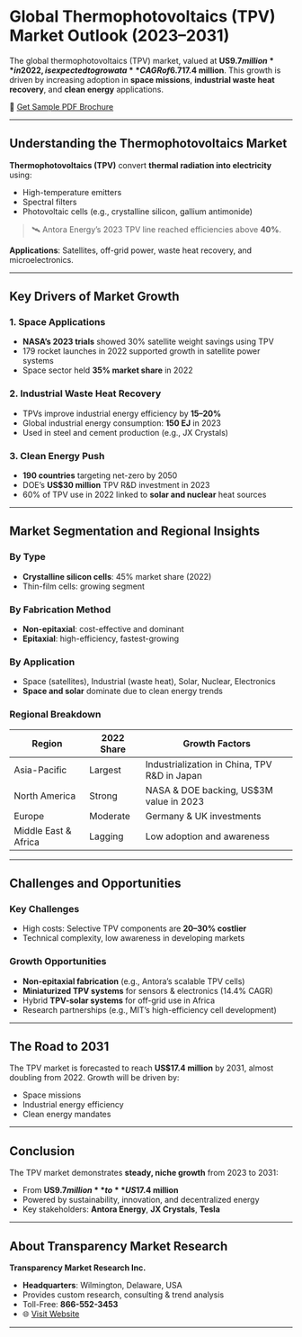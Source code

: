 
# Global Thermophotovoltaics (TPV) Market Outlook (2023–2031)

The global thermophotovoltaics (TPV) market, valued at **US$9.7 million** in 2022, is expected to grow at a **CAGR of 6.7%** through 2031, reaching **US$17.4 million**. This growth is driven by increasing adoption in **space missions**, **industrial waste heat recovery**, and **clean energy** applications.

🔗 [Get Sample PDF Brochure](https://www.transparencymarketresearch.com/sample/sample.php?flag=S&rep_id=85456)

---

## Understanding the Thermophotovoltaics Market

**Thermophotovoltaics (TPV)** convert **thermal radiation into electricity** using:

- High-temperature emitters  
- Spectral filters  
- Photovoltaic cells (e.g., crystalline silicon, gallium antimonide)

> 🛰️ Antora Energy’s 2023 TPV line reached efficiencies above **40%**.

**Applications**: Satellites, off-grid power, waste heat recovery, and microelectronics.

---

## Key Drivers of Market Growth

### 1. Space Applications
- **NASA’s 2023 trials** showed 30% satellite weight savings using TPV
- 179 rocket launches in 2022 supported growth in satellite power systems
- Space sector held **35% market share** in 2022

### 2. Industrial Waste Heat Recovery
- TPVs improve industrial energy efficiency by **15–20%**
- Global industrial energy consumption: **150 EJ** in 2023
- Used in steel and cement production (e.g., JX Crystals)

### 3. Clean Energy Push
- **190 countries** targeting net-zero by 2050
- DOE’s **US$30 million** TPV R&D investment in 2023
- 60% of TPV use in 2022 linked to **solar and nuclear** heat sources

---

## Market Segmentation and Regional Insights

### By Type
- **Crystalline silicon cells**: 45% market share (2022)
- Thin-film cells: growing segment

### By Fabrication Method
- **Non-epitaxial**: cost-effective and dominant
- **Epitaxial**: high-efficiency, fastest-growing

### By Application
- Space (satellites), Industrial (waste heat), Solar, Nuclear, Electronics
- **Space and solar** dominate due to clean energy trends

### Regional Breakdown
| Region          | 2022 Share | Growth Factors |
|-----------------|------------|----------------|
| Asia-Pacific    | Largest    | Industrialization in China, TPV R&D in Japan |
| North America   | Strong     | NASA & DOE backing, US$3M value in 2023 |
| Europe          | Moderate   | Germany & UK investments |
| Middle East & Africa | Lagging | Low adoption and awareness |

---

## Challenges and Opportunities

### Key Challenges
- High costs: Selective TPV components are **20–30% costlier**
- Technical complexity, low awareness in developing markets

### Growth Opportunities
- **Non-epitaxial fabrication** (e.g., Antora’s scalable TPV cells)
- **Miniaturized TPV systems** for sensors & electronics (14.4% CAGR)
- Hybrid **TPV-solar systems** for off-grid use in Africa
- Research partnerships (e.g., MIT’s high-efficiency cell development)

---

## The Road to 2031

The TPV market is forecasted to reach **US$17.4 million** by 2031, almost doubling from 2022. Growth will be driven by:

- Space missions
- Industrial energy efficiency
- Clean energy mandates

---

## Conclusion

The TPV market demonstrates **steady, niche growth** from 2023 to 2031:

- From **US$9.7 million** to **US$17.4 million**
- Powered by sustainability, innovation, and decentralized energy
- Key stakeholders: **Antora Energy**, **JX Crystals**, **Tesla**

---

## About Transparency Market Research

**Transparency Market Research Inc.**  
- **Headquarters**: Wilmington, Delaware, USA  
- Provides custom research, consulting & trend analysis  
- Toll-Free: **866-552-3453**  
- 🌐 [Visit Website](https://www.transparencymarketresearch.com)

---

